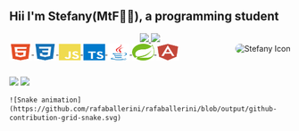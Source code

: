 ## Hii I'm Stefany(MtF:transgender_flag:), a programming student

<div align="center">
  <a href="https://github.com/Stefany-Campanhoni">
  <img height="180em" src="https://github-readme-stats.vercel.app/api?username=Stefany-Campanhoni&show_icons=true&theme=dracula&include_all_commits=true&count_private=true" />
  <img height="180em" src="https://github-readme-stats.vercel.app/api/top-langs/?username=Stefany-Campanhoni&layout=compact&langs_count=7&theme=dracula"/>
</div> 

<div style="display: inline_block;">
  <img align="center" alt="HTML5 Icon" height="30" width="40" src="https://github.com/devicons/devicon/blob/master/icons/html5/html5-plain.svg">
  <img align="center" alt="CSS3 Icon" height="30" width="40" src="https://github.com/devicons/devicon/blob/master/icons/css3/css3-plain.svg">
  <img align="center" alt="JS Icon" height="30" width="40" src="https://github.com/devicons/devicon/blob/master/icons/javascript/javascript-plain.svg">
  <img align="center" alt="TS Icon" height="30" width="40" src="https://github.com/devicons/devicon/blob/master/icons/typescript/typescript-plain.svg">
  <img align="center" alt="Java Icon" height="30" width="40" src="https://github.com/devicons/devicon/blob/master/icons/java/java-original.svg">
  <img align="center" alt="Spring Icon" height="30" width="40" src="https://github.com/devicons/devicon/blob/master/icons/spring/spring-original.svg">
  <img align="center" alt="Angular Icon" height="30" width="40" src="https://github.com/devicons/devicon/blob/master/icons/angularjs/angularjs-plain.svg">
	<img align="right" alt="Stefany Icon" src="https://media.discordapp.net/attachments/909181825656684594/1029396658628345907/rounded-in-photoretrica.png?width=150&height=150" style="border-radius: 10px;">
</div>

##
 
<div> 
  <a href = "mailto:scampanhoni@gmail.com"><img src="https://img.shields.io/badge/-Gmail-%23933?style=for-the-badge&logo=gmail&logoColor=white" target="_blank"></a>
  <a href="https://www.linkedin.com/in/william-campanhoni-81752523b" target="_blank"><img src="https://img.shields.io/badge/-LinkedIn-%230077B5?style=for-the-badge&logo=linkedin&logoColor=white" target="_blank"></a> 
	
	![Snake animation](https://github.com/rafaballerini/rafaballerini/blob/output/github-contribution-grid-snake.svg)
	
</div> 
